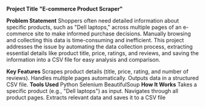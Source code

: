 **Project Title**
**"E-commerce Product Scraper"**

**Problem Statement**
Shoppers often need detailed information about specific products, such as "Dell laptops," across multiple pages of an e-commerce site to make informed purchase decisions. Manually browsing and collecting this data is time-consuming and inefficient. This project addresses the issue by automating the data collection process, extracting essential details like product title, price, ratings, and reviews, and saving the information into a CSV file for easy analysis and comparison.

**Key Features**
Scrapes product details (title, price, rating, and number of reviews).
Handles multiple pages automatically.
Outputs data in a structured CSV file.
**Tools Used**
Python
Selenium
BeautifulSoup
**How It Works**
Takes a specific product (e.g., "Dell laptops") as input.
Navigates through all product pages.
Extracts relevant data and saves it to a CSV file
